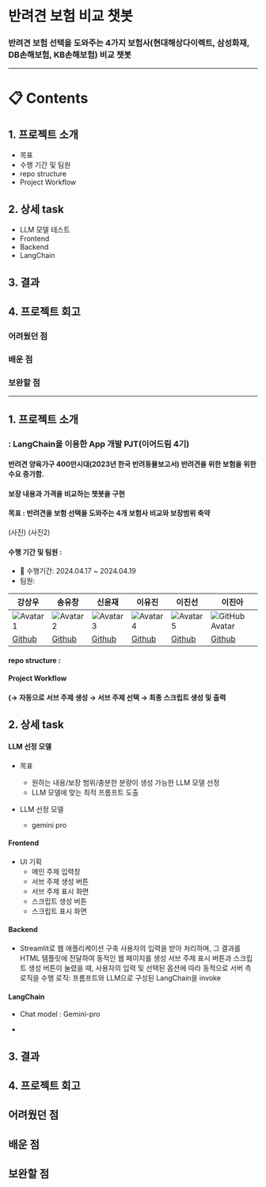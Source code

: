 # 반려견 보험 비교 챗봇
### 반려견 보험 선택을 도와주는 4가지 보험사(현대해상다이렉트, 삼성화재, DB손해보험, KB손해보험) 비교 챗봇

---
# 📋 Contents
## 1. 프로젝트 소개 
- 목표
- 수행 기간 및 팀원
- repo structure
- Project Workflow

  
## 2. 상세 task

- LLM 모델 테스트
- Frontend
- Backend
- LangChain
  
## 3. 결과

## 4. 프로젝트 회고
### 어려웠던 점
### 배운 점
### 보완할 점

---
## 1. 프로젝트 소개 
### : LangChain을 이용한 App 개발 PJT(이어드림 4기) 
#### 반려견 양육가구 400만시대(2023년 한국 반려동물보고서) 반려견을 위한 보험을 위한 수요 증가함.
#### 보장 내용과 가격을 비교하는 챗봇을 구현 

#### 목표 : 반려견을 보험 선택을 도와주는 4개 보험사 비교와 보장범위 축약
(사진) (사진2)
#### 수행 기간 및 팀원 :  
- 📆 수행기간: 2024.04.17 ~ 2024.04.19
- 팀원:
  
| 강상우  | 송유창  | 신윤재  | 이유진  | 이진선  | 이진아  |
|--------|--------|--------|--------|--------|--------|
| ![Avatar 1](https://avatars.githubusercontent.com/u/160104734?v=4)| ![Avatar 2](https://avatars.githubusercontent.com/u/87472756?v=4)| ![Avatar 3](https://avatars.githubusercontent.com/u/140726268?v=4) | ![Avatar 4](https://avatars.githubusercontent.com/u/95261468?v=4)| ![Avatar 5](https://avatars.githubusercontent.com/u/166676809?v=4)| ![GitHub Avatar](https://avatars.githubusercontent.com/u/166089376?v=4) |
| [Github](https://github.com/allenkang92) | [Github](https://github.com/hindernislauf) | [Github](https://github.com/yoonjaeo)| [Github](https://github.com/Developer-Yujin)| [Github](https://github.com/Jinsun577)| [Github](https://github.com/ssukddeok) |
#### repo structure : 
#### Project Workflow 
#### (→ 자동으로 서브 주제 생성 → 서브 주제 선택 → 최종 스크립트 생성 및 출력

## 2. 상세 task

#### LLM 선정 모델
- 목표
  - 원하는 내용/보장 범위/충분한 분량이 생성 가능한 LLM 모델 선정
  - LLM 모델에 맞는 최적 프롬프트 도출

- LLM 선정 모델 
  - gemini pro

#### Frontend
- UI 기획
  - 메인 주제 입력창
  - 서브 주제 생성 버튼
  - 서브 주제 표시 화면
  - 스크립트 생성 버튼
  - 스크립트 표시 화면

#### Backend
- Streamlit로 웹 애플리케이션 구축
사용자의 입력을 받아 처리하며, 그 결과를 HTML 템플릿에 전달하여 동적인 웹 페이지를 생성
서브 주제 표시 버튼과 스크립트 생성 버튼이 눌렸을 때, 사용자의 입력 및 선택된 옵션에 따라 동적으로 서버 측 로직을 수행
로직: 프롬프트와 LLM으로 구성된 LangChain을 invoke

#### LangChain
- Chat model : Gemini-pro

- 

## 3. 결과

## 4. 프로젝트 회고

## 어려웠던 점
## 배운 점
## 보완할 점
